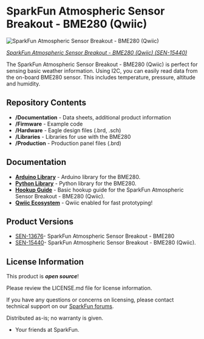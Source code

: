 SparkFun Atmospheric Sensor Breakout - BME280 (Qwiic)
========================================

![SparkFun Atmospheric Sensor Breakout - BME280 (Qwiic)](https://cdn.sparkfun.com/assets/parts/1/4/0/1/4/15440-SparkFun_Atmospheric_Sensor_Breakout_-_BME280__Qwiic_-04a.jpg)

[*SparkFun Atmospheric Sensor Breakout - BME280 (Qwiic) (SEN-15440)*](https://www.sparkfun.com/products/15440)

The SparkFun Atmospheric Sensor Breakout - BME280 (Qwiic) is perfect for sensing basic weather information. Using I2C, you can easily read data from the on-board BME280 sensor. This includes temperature, pressure, altitude and humidity.

Repository Contents
-------------------

* **/Documentation** - Data sheets, additional product information
* **/Firmware** - Example code 
* **/Hardware** - Eagle design files (.brd, .sch)
* **/Libraries** - Libraries for use with the BME280
* **/Production** - Production panel files (.brd)

Documentation
--------------
* **[Arduino Library](https://github.com/sparkfun/SparkFun_BME280_Arduino_Library/)** - Arduino library for the BME280.
* **[Python Library](https://github.com/sparkfun/Qwiic_BME280_Py)** - Python library for the BME280.
* **[Hookup Guide](https://learn.sparkfun.com/tutorials/qwiic-atmospheric-sensor-bme280-hookup-guide)** - Basic hookup guide for the SparkFun Atmospheric Sensor Breakout - BME280 (Qwiic).
* **[Qwiic Ecosystem](https://www.sparkfun.com/qwiic)** - Qwiic enabled for fast prototyping!

Product Versions
----------------
* [SEN-13676](https://www.sparkfun.com/products/13676)- SparkFun Atmospheric Sensor Breakout - BME280
* [SEN-15440](https://www.sparkfun.com/products/15440)- SparkFun Atmospheric Sensor Breakout - BME280 (Qwiic).

License Information
-------------------

This product is _**open source**_! 

Please review the LICENSE.md file for license information. 

If you have any questions or concerns on licensing, please contact technical support on our [SparkFun forums](https://forum.sparkfun.com/viewforum.php?f=152).

Distributed as-is; no warranty is given.

- Your friends at SparkFun.

_<COLLABORATION CREDIT>_
